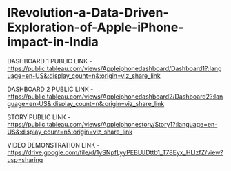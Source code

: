 # IRevolution-a-Data-Driven-Exploration-of-Apple-iPhone-impact-in-India

DASHBOARD 1 PUBLIC LINK - https://public.tableau.com/views/Appleiphonedashboard/Dashboard1?:language=en-US&:display_count=n&:origin=viz_share_link

DASHBOARD 2 PUBLIC LINK - https://public.tableau.com/views/Appleiphonedashboard2/Dashboard2?:language=en-US&:display_count=n&:origin=viz_share_link

STORY PUBLIC LINK - https://public.tableau.com/views/Appleiphonestory/Story1?:language=en-US&:display_count=n&:origin=viz_share_link

VIDEO DEMONSTRATION LINK - https://drive.google.com/file/d/1ySNpfLyyPEBLUDttb1_T78Eyx_HLlzfZ/view?usp=sharing
